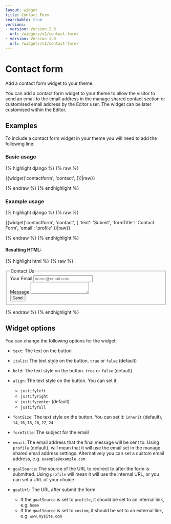 ```yaml
---
layout: widget
title: Contact Form
searchable: true
versions:
- version: Version 2.0
  url: /widgets/v2/contact-form/
- version: Version 1.0
  url: /widgets/v1/contact-form/
---
```


# Contact form

Add a contact form widget to your theme.

You can add a contact form widget to your theme to allow the visitor to send an email to the email address in the manage shared contact section or customised email address by the Editor user. The widget can be later customised within the Editor.

## Examples

To include a contact form widget in your theme you will need to add the following line:

### Basic usage

{% highlight django %}
{% raw %}

  {{widget('contactform', 'contact', {})|raw}}

{% endraw %}
{% endhighlight %}

### Example usage

{% highlight django %}
{% raw %}

  {{widget('contactform', 'contact', {
    'text': 'Submit',
    'formTitle': 'Contact Form',
    'email': 'profile'
  })|raw}}

{% endraw %}
{% endhighlight %}

#### Resulting HTML:

{% highlight html %}
{% raw %}

<div id="page-zones__template-widgets__contact" data-name="contactform" class="widget  widget--template-widget">
  <div class="bk-contactform  contactform  widget__contactform">
    <form class="form  contactform__form">
      <fieldset class="fieldset  contactform__fieldset">
        <legend class="legend  contactform__legend">Contact Us</legend>
        <div class="form-body  contactform__form-body">
          <div class="form-group  contactform__form-group">
            <label class="label  label--email  contactform__label" for="page-zones__main-widgets__ContactFormWidget__input--email">Your Email</label>
            <input class="input  input--email  input--single-line  contactform__input js-email-input" id="page-zones__main-widgets__ContactFormWidget__input--email" name="page-zones__main-widgets__ContactFormWidget__input--email" placeholder="name@email.com" type="email" />
          </div>
          <div class="form-group  contactform__form-group">
            <label class="label  label--message  contactform__label" for="page-zones__main-widgets__ContactFormWidget__textarea--message">Message</label>
            <textarea class="textarea  textarea--message  contactform__textarea js-message-input" id="page-zones__main-widgets__ContactFormWidget__textarea--message" name="page-zones__main-widgets__ContactFormWidget__textarea--message"></textarea>
          </div>
          <div class="form-group  contactform__form-group">
            <input class="button  button--submit  contactform__input  " type="submit"  value="Send" />
          </div>
        </div>
      </fieldset>
    </form>
  </div>
</div>

{% endraw %}
{% endhighlight %}

## Widget options

You can change the following options for the widget:

* ```text```: The text on the button

* ```italic```: The text style on the button. ```true``` or ```false``` (default)

* ```bold```: The text style on the button. ```true``` or ```false``` (default)

* ```align```: The text style on the button. You can set it: 

  * ```justifyleft```
  * ```justifyright```
  * ```justifycenter``` (default)
  * ```justifyfull```

* ```fontSize```: The text style on the button. You can set it: 
  ```inherit``` (default), ```14```, ```16```, ```18```, ```20```, ```22```, ```24```

* ```formTitle```: The subject for the email

* ```email```: The email address that the final message will be sent to. Using ```profile``` (default), will mean that it will use the email set in the manage shared email address settings. Alternatively you can set a custom email address, e.g. ```example@example.com```

* ```goalSource```: The source of the URL to redirect to after the form is submitted.
  Using ```profile``` will mean it will use the internal URL, or you can set a URL of your choice

* ```goalUrl```: The URL after submit the form

  * If the ```goalSource``` is set to ```profile```, it should be set to an internal link, e.g. ```home```
  * If the ```goalSource``` is set to ```custom```, it should be set to an external link, e.g. ```www.mysite.com```

